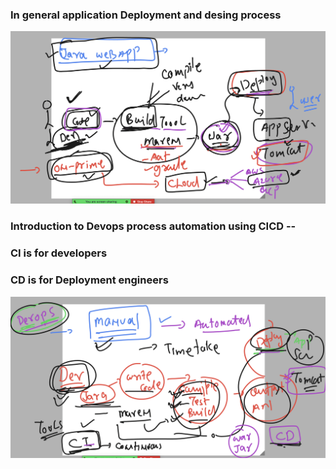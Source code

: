 ### In general application Deployment and desing process 

<img src="appdd.png">

### Introduction to Devops process automation using CICD --

### CI is for developers 
### CD is for Deployment engineers

<img src="cicd.png">


